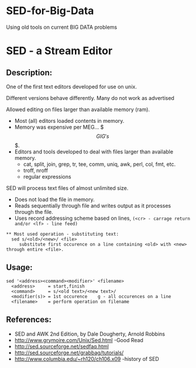 # SED-for-Big-Data

Using old tools on current BIG DATA problems

# SED - a __Stream Editor__

## Description:
One of the first text editors developed for use on unix.

Different versions behave differently.  Many do not work as advertised

Allowed editing on files larger than available memory (ram).
* Most (all) editors loaded contents in memory.
* Memory was expensive per MEG... $$$ GIG's $$$.
* Editors and tools developed to deal with files larger than available memory.
  - cat, split, join, grep, tr, tee, comm, uniq, awk, perl, col, fmt, etc.
  - troff, nroff
  - regular expressions

SED will process text files of almost unlimited size.
* Does not load the file in memory.
* Reads sequentially through file and writes output as it processes through the file.
* Uses record addressing scheme based on lines,
   ```(<cr> - carrage return and/or <lf> - line feed)```

```
** Most used operation - substituting text:
  sed s/<old>/<new>/ <file>
     substitute first occurence on a line containing <old> with <new> through entire <file>.
```

## Usage:
```
sed '<address><command><modifier>' <filename>
  <address>     = start,finish
  <command>     = s/<old text>/<new text>/   
  <modifier(s)> = 1st occurence    g - all occurences on a line 
  <filename>    = perform operation on filename
```

## References:
* SED and AWK 2nd Edition, by Dale Dougherty, Arnold Robbins
* http://www.grymoire.com/Unix/Sed.html  -Good Read 
* http://sed.sourceforge.net/sedfaq.html
* http://sed.sourceforge.net/grabbag/tutorials/
* http://www.columbia.edu/~rh120/ch106.x09 -history of SED

